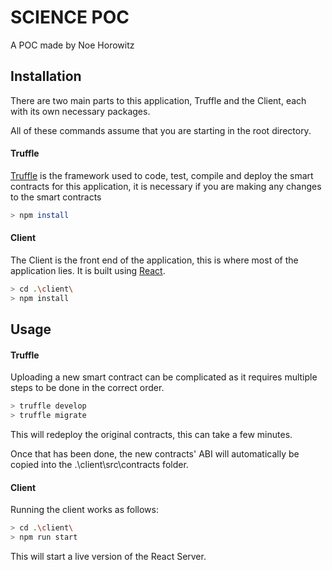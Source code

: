 # SCIENCE POC

A POC made by Noe Horowitz

## Installation

There are two main parts to this application, Truffle and the Client, each with its own necessary packages.

All of these commands assume that you are starting in the root directory.


#### Truffle

[Truffle](https://trufflesuite.com/) is the framework used to code, test, compile and deploy the smart contracts for this application, it is necessary if you are making any changes to the smart contracts

```bash
> npm install
```

#### Client

The Client is the front end of the application, this is where most of the application lies. It is built using [React](https://reactjs.org/).

```bash
> cd .\client\
> npm install
```

## Usage

#### Truffle

Uploading a new smart contract can be complicated as it requires multiple steps to be done in the correct order.

```bash
> truffle develop
> truffle migrate
```

This will redeploy the original contracts, this can take a few minutes.

Once that has been done, the new contracts' ABI will automatically be copied into the .\client\src\contracts folder.

#### Client

Running the client works as follows:

```bash
> cd .\client\
> npm run start
```

This will start a live version of the React Server.
